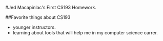 #Jed Macapinlac's First CS193 Homework.

##Favorite things about CS193
- younger instructors.
- learning about tools that will help me in my computer science carrer.
